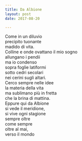 ```yaml
---
title: Da Albione
layout: post
date: 2017-08-20

---
```


Come in un diluvio  
precipito tuonante  
madido di vita.  
Colline e onde
ovattano il mio sogno  
allungano i pendii  
ma io condenso  
sopra foglie latiformi  
sotto cedri secolari  
nei cerini sugli altari.  
Cerco sempre nelle idee  
la materia della vita  
ma sublimano più in fretta  
che la brina di mattina.  
Eppure qui da Albione  
si vede il meridione,  
si vive ogni stagione  
sempre oltre  
come sempre  
oltre al mai,  
verso il mondo  
